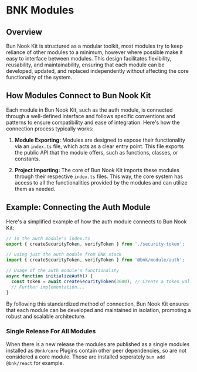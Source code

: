 # BNK Modules

## Overview

Bun Nook Kit is structured as a modular toolkit, most modules try to keep reliance of other modules to a minimum, however where possible make it easy to interface between modules. This design facilitates flexibility, reusability, and maintainability, ensuring that each module can be developed, updated, and replaced independently without affecting the core functionality of the system.

## How Modules Connect to Bun Nook Kit

Each module in Bun Nook Kit, such as the auth module, is connected through a well-defined interface and follows specific conventions and patterns to ensure compatibility and ease of integration. Here's how the connection process typically works:

1. **Module Exporting:** Modules are designed to expose their functionality via an `index.ts` file, which acts as a clear entry point. This file exports the public API that the module offers, such as functions, classes, or constants.

2. **Project Importing:** The core of Bun Nook Kit imports these modules through their respective `index.ts` files. This way, the core system has access to all the functionalities provided by the modules and can utilize them as needed.

## Example: Connecting the Auth Module

Here's a simplified example of how the auth module connects to Bun Nook Kit:

```typescript
// In the auth module's index.ts
export { createSecurityToken, verifyToken } from './security-token';

// using just the auth module from BNK stack
import { createSecurityToken, verifyToken } from '@bnk/module/auth';

// Usage of the auth module's functionality
async function initializeAuth() {
  const token = await createSecurityToken(3600); // Create a token valid for 1 hour
  // Further implementation...
}
```

By following this standardized method of connection, Bun Nook Kit ensures that each module can be developed and maintained in isolation, promoting a robust and scalable architecture.

### Single Release For All Modules
When there is a new release the modules are published as a single modules installed as `@bnk/core`
Plugins contain other peer dependencies, so are not considered a core module. Those are installed seperately `bun add @bnk/react` for example.